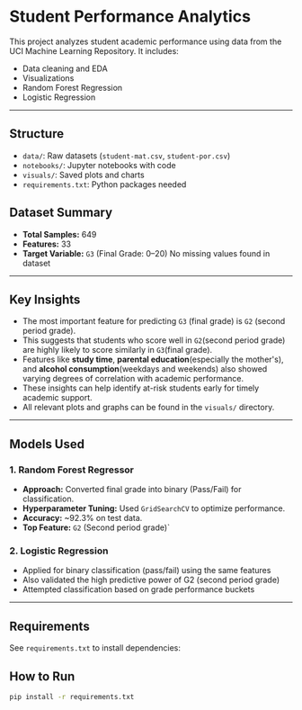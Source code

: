 # Student Performance Analytics 

This project analyzes student academic performance using data from the UCI Machine Learning Repository. It includes:

- Data cleaning and EDA
- Visualizations
- Random Forest Regression
- Logistic Regression
---
## Structure

- `data/`: Raw datasets (`student-mat.csv`, `student-por.csv`)
- `notebooks/`: Jupyter notebooks with code
- `visuals/`: Saved plots and charts
- `requirements.txt`: Python packages needed

## Dataset Summary 
- **Total Samples:** 649
- **Features:** 33
- **Target Variable:** `G3` (Final Grade: 0–20)
No missing values found in dataset 
---

## Key Insights

- The most important feature for predicting `G3` (final grade) is `G2` (second period grade).
- This suggests that students who score well in `G2`(second period grade) are highly likely to score similarly in `G3`(final grade).
- Features like **study time**, **parental education**(especially the mother's), and **alcohol consumption**(weekdays and weekends) also showed varying degrees of correlation with academic performance.
- These insights can help identify at-risk students early for timely academic support.
- All relevant plots and graphs can be found in the `visuals/` directory.

---

##  Models Used

### 1. Random Forest Regressor
- **Approach:** Converted final grade into binary (Pass/Fail) for classification.
- **Hyperparameter Tuning:** Used `GridSearchCV` to optimize performance.
- **Accuracy:** ~92.3% on test data.
- **Top Feature:** `G2` (Second period grade)`

### 2. Logistic Regression
- Applied for binary classification (pass/fail) using the same features
- Also validated the high predictive power of G2 (second period grade)
- Attempted classification based on grade performance buckets

---

## Requirements

See `requirements.txt` to install dependencies:
## How to Run

```bash
pip install -r requirements.txt